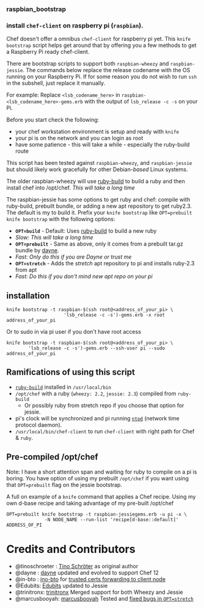### raspbian_bootstrap ###

### install `chef-client` on raspberry pi (`raspbian`).

Chef doesn't offer a omnibus `chef-client` for raspberry pi yet.  This `knife bootstrap` script helps get around that by offering you a few methods to get a Raspberry Pi ready chef-client.  

There are bootstrap scripts to support both `raspbian-wheezy` and `raspbian-jessie`. The commands below replace the release codename with the OS running on your Raspberry Pi. If for some reason you do not wish to run `ssh` in the subshell, just replace it manually.

For example: Replace `<lsb_codename_here>` in `raspbian-<lsb_codename_here>-gems.erb` with the output of `lsb_release -c -s` on your Pi.

Before you start check the following:

* your chef workstation environment is setup and ready with `knife`
* your pi is on the network and you can login as root
* have some patience - this will take a while - especially the ruby-build route

This script has been tested against `raspbian-wheezy`, and `raspbian-jessie` but should likely work gracefully for other Debian-*based* Linux systems.

The older raspbian-wheezy will use [ruby-build](https://github.com/rbenv/ruby-build) to build a ruby and then install chef into /opt/chef. _This will take a long time_

The raspbian-jessie has some options to get ruby and chef: compile with ruby-build, prebuilt bundle, or adding a new apt repository to get ruby2.3.  The default is my to build it.  Prefix your `knife bootstrap` like `OPT=prebuilt knife bootstrap` with the following options:

* **`OPT=build`**  - Default: Uses [ruby-build](https://github.com/rbenv/ruby-build) to build a new ruby
 *  _Slow: This will take a long time_
* **`OPT=prebuilt`** - Same as above, only it comes from a prebuilt tar.gz bundle by [dayne](http://github.com/dayne).
 * _Fast: Only do this if you are Dayne or trust me_
* **`OPT=stretch`**  - Adds the *stretch* apt repository to pi and installs ruby-2.3 from apt 
 * _Fast: Do this if you don't mind new apt repo on your pi_

## installation ##

    knife bootstrap -t raspbian-$(ssh root@<address_of_your_pi> \ 
                         'lsb_release -c -s')-gems.erb -x root address_of_your_pi

Or to sudo in via pi user if you don't have root access

    knife bootstrap -t raspbian-$(ssh root@<address_of_your_pi> \
            'lsb_release -c -s')-gems.erb --ssh-user pi --sudo address_of_your_pi

## Ramifications of using this script ##

* [`ruby-build`](https://github.com/rbenv/ruby-build) installed in `/usr/local/bin`
* `/opt/chef` with a ruby (`wheezy: 2.2`, `jessie: 2.3`) compiled from `ruby-build`
  * Or possibly ruby from stretch repo if you choose that option for jessie.
* pi's clock will be synchronized and pi running [`ntpd`](http://doc.ntp.org/4.1.0/ntpd.htm) (network time protocol daemon).
* `/usr/local/bin/chef-client` to run `chef-client` with right path for Chef & `ruby`.

## Pre-compiled /opt/chef

Note: I have a short attention span and waiting for ruby to compile on a pi is boring. You have option of using my prebuilt `/opt/chef` if you want using that `OPT=prebuilt` flag on the jessie bootstrap. 

A full on example of a `knife` command that applies a Chef recipe. Using my own d-base recipe and taking advantage of my pre-built /opt/chef

    OPT=prebuilt knife bootstrap -t raspbian-jessiegems.erb -u pi -x \
                  -N NODE_NAME --run-list 'recipe[d-base::default]' ADDRESS_OF_PI

# Credits and Contributors

* @tinoschroeter : [Tino Schröter](https://github.com/tinoschroeter/raspbian_bootstrap) as original author
* @dayne : [dayne](http://dayne.broderson.org) updated and evolved to support Chef 12
* @in-bto : [ino-bto](https://github.com/ino-bto) for [trusted certs forwarding to client node](https://github.com/dayne/raspbian_bootstrap/pull/1)
* @Edubits: [Edubits](https://github.com/Edubits) updated to Jessie
* @trinitronx: [trinitronx](https://github.com/trinitronx) Merged support for both Wheezy and Jessie
* @marcusbooyah: [marcusbooyah](https://github.com/marcusbooyah) Tested and [fixed bugs in `OPT=stretch`](https://github.com/dayne/raspbian_bootstrap/pull/5)
